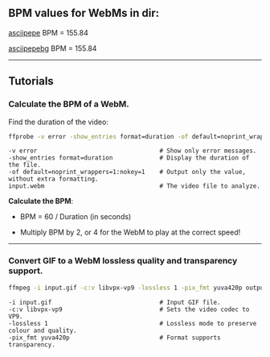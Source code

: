 ## BPM values for WebMs in dir:

[asciipepe](/asciipepe.webm?raw=true) BPM = 155.84

[asciipepebg](/asciipepebg.webm?raw=true) BPM = 155.84

---

## Tutorials

### Calculate the BPM of a WebM.

Find the duration of the video:
```bash
ffprobe -v error -show_entries format=duration -of default=noprint_wrappers=1:nokey=1 input.webm
```
    -v error                                  # Show only error messages.
    -show_entries format=duration             # Display the duration of the file.
    -of default=noprint_wrappers=1:nokey=1    # Output only the value, without extra formatting.
    input.webm                                # The video file to analyze.

**Calculate the BPM**: 
- BPM = 60 / Duration (in seconds)

- Multiply BPM by 2, or 4 for the WebM to play at the correct speed!

---

### Convert GIF to a WebM lossless quality and transparency support.

```bash
ffmpeg -i input.gif -c:v libvpx-vp9 -lossless 1 -pix_fmt yuva420p output.webm

```
    -i input.gif                              # Input GIF file.
    -c:v libvpx-vp9                           # Sets the video codec to VP9.
    -lossless 1                               # Lossless mode to preserve colour and quality.
    -pix_fmt yuva420p                         # Format supports transparency.
